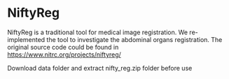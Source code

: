 # NiftyReg
NiftyReg is a traditional tool for medical image registration. We re-implemented the tool to investigate the abdominal organs registration. The original source code could be found in https://www.nitrc.org/projects/niftyreg/

Download data folder and extract nifty_reg.zip folder before use

